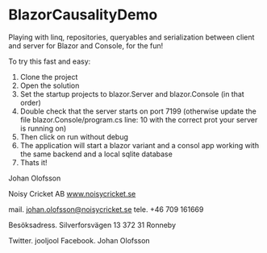 # BlazorCausalityDemo
Playing with linq, repositories, queryables and serialization between client and server for Blazor and Console, for the fun!

To try this fast and easy:

1. Clone the project
2. Open the solution
3. Set the startup projects to blazor.Server and blazor.Console (in that order)
4. Double check that the server starts on port 7199 (otherwise update the file blazor.Console/program.cs line: 10 with the correct prot your server is running on)
5. Then click on run without debug
6. The application will start a blazor variant and a consol app working with the same backend and a local sqlite database
7. Thats it!

Johan Olofsson
 
Noisy Cricket AB
www.noisycricket.se

mail. johan.olofsson@noisycricket.se
tele.  +46 709 161669
 
Besöksadress.
Silverforsvägen 13
372 31 Ronneby
 
Twitter. jooljool
Facebook. Johan Olofsson
